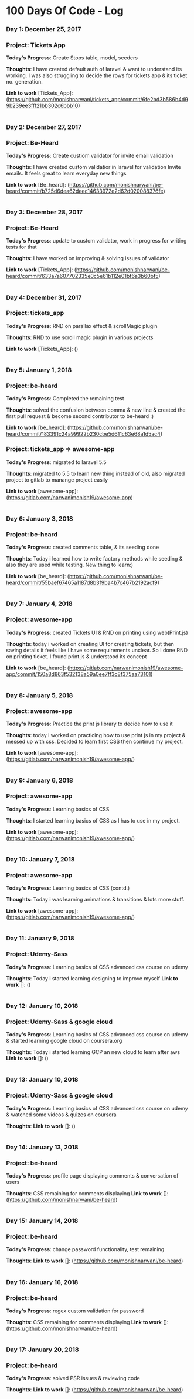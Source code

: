 # 100 Days Of Code - Log

### Day 1: December 25, 2017 

### Project: Tickets App
**Today's Progress**: Create Stops table, model, seeders

**Thoughts**: I have created default auth of laravel & want to understand its working. I was also struggling to decide the rows for tickets app & its ticket no. generation.

**Link to work** [Tickets_App]: (https://github.com/monishnarwani/tickets_app/commit/6fe2bd3b586b4d99b239ee3fff21bb302c6bbb10)

#


### Day 2: December 27, 2017 

### Project: Be-Heard
**Today's Progress**: Create custiom validator for invite email validation

**Thoughts**: I have created custom validatior in laravel for validation Invite emails. It feels great to learn everyday new things

**Link to work** [Be_heard]: (https://github.com/monishnarwani/be-heard/commit/b725d6dea62deec14633972e2d62d020088376fe)

#

### Day 3: December 28, 2017 

### Project: Be-Heard
**Today's Progress**: update to custom validator, work in progress for writing tests for that

**Thoughts**: I have worked on improving & solving issues of validator

**Link to work** [Tickets_App]: (https://github.com/monishnarwani/be-heard/commit/633a7a607702335e0c5e61b112e01bf6a3b60bf5)

#

### Day 4: December 31, 2017 

### Project: tickets_app
**Today's Progress**: RND on parallax effect & scrollMagic plugin

**Thoughts**: RND to use scroll magic plugin in various projects 

**Link to work** [Tickets_App]: ()

#


### Day 5: January 1, 2018

### Project: be-heard
**Today's Progress**: Completed the remaining test

**Thoughts**: solved the confusion between comma & new line & created the first pull request & become second contributor to be-heard :) 

**Link to work** [be_heard]: (https://github.com/monishnarwani/be-heard/commit/183391c24a99922b230cbe5d611c63e68a1d5ac4)


### Project: tickets_app => awesome-app
**Today's Progress**: migrated to laravel 5.5  

**Thoughts**: migrated to 5.5 to learn new thing instead of old, also migrated project to gitlab to manange project easily 

**Link to work** [awesome-app]: (https://gitlab.com/narwanimonish19/awesome-app)

#

### Day 6: January 3, 2018

### Project: be-heard
**Today's Progress**: created comments table, & its seeding done

**Thoughts**: Today i learned how to write factory methods while seeding & also they are used while testing. New thing to learn:)

**Link to work** [be_heard]: (https://github.com/monishnarwani/be-heard/commit/55baef67465a1187d8b3f9ba4b7c467b2192acf9)


#

### Day 7: January 4, 2018

### Project: awesome-app
**Today's Progress**: created Tickets UI & RND on printing using web(Print.js)

**Thoughts**: today i worked on creating UI for creating tickets, but then saving details it feels like i have some requirements unclear. So I done RND on printing ticket. I found print.js & understood its concept

**Link to work** [be_heard]: (https://gitlab.com/narwanimonish19/awesome-app/commit/150a8d863f532138a59a0ee7ff3c8f375aa73101)


#

### Day 8: January 5, 2018

### Project: awesome-app
**Today's Progress**: Practice the print js library to decide how to use it

**Thoughts**: today i worked on practicing how to use print js in my project & messed up with css. Decided to learn first CSS then continue my project.

**Link to work** [awesome-app]: (https://gitlab.com/narwanimonish19/awesome-app/)


#

### Day 9: January 6, 2018

### Project: awesome-app
**Today's Progress**: Learning basics of CSS

**Thoughts**: I started learning basics of CSS as I has to use in my project.

**Link to work** [awesome-app]: (https://gitlab.com/narwanimonish19/awesome-app/)

#

### Day 10: January 7, 2018

### Project: awesome-app
**Today's Progress**: Learning basics of CSS (contd.)

**Thoughts**: Today i was learning animations & transitions & lots more stuff.

**Link to work** [awesome-app]: (https://gitlab.com/narwanimonish19/awesome-app/)

#

### Day 11: January 9, 2018

### Project: Udemy-Sass
**Today's Progress**: Learning basics of CSS advanced css course on udemy

**Thoughts**: Today i started learning designing to improve myself
**Link to work** []: ()

#

### Day 12: January 10, 2018

### Project: Udemy-Sass & google cloud 
**Today's Progress**: Learning basics of CSS advanced css course on udemy & started learning google cloud on coursera.org

**Thoughts**: Today i started learning GCP an new cloud to learn after aws
**Link to work** []: ()

#

### Day 13: January 10, 2018

### Project: Udemy-Sass & google cloud 
**Today's Progress**: Learning basics of CSS advanced css course on udemy & watched some videos & quizes on coursera

**Thoughts**: 
**Link to work** []: ()

#

### Day 14: January 13, 2018

### Project: be-heard
**Today's Progress**: profile page displaying comments & conversation of users 

**Thoughts**: CSS remaining for comments displaying
**Link to work** []: (https://github.com/monishnarwani/be-heard)

#

### Day 15: January 14, 2018

### Project: be-heard
**Today's Progress**: change password functionality, test remaining

**Thoughts**: 
**Link to work** []: (https://github.com/monishnarwani/be-heard)

#

### Day 16: January 16, 2018

### Project: be-heard
**Today's Progress**: regex custom validation for password

**Thoughts**: CSS remaining for comments displaying
**Link to work** []: (https://github.com/monishnarwani/be-heard)


#

### Day 17: January 20, 2018

### Project: be-heard
**Today's Progress**: solved PSR issues & reviewing code

**Thoughts**: 
**Link to work** []: (https://github.com/monishnarwani/be-heard)